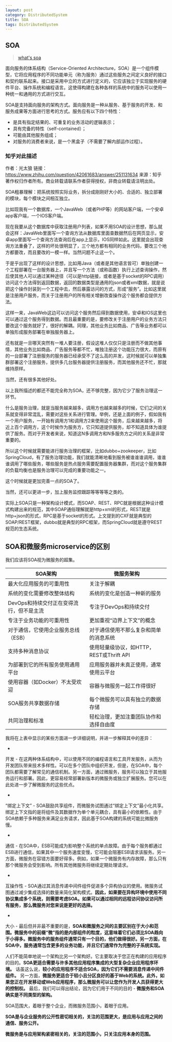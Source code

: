 ```yaml
---
layout: post
category: DistributedSystem
title: SOA
tags: DistributedSystem
---
```


## SOA

> [what's soa](http://www.opengroup.org/soa/source-book/soa/p1.htm#soa_definition)

面向服务的体系结构（Service-Oriented Architecture，SOA）是一个组件模型，它将应用程序的不同功能单元（称为服务）通过这些服务之间定义良好的接口和契约联系起来。接口是采用中立的方式进行定义的，它应该独立于实现服务的硬件平台、操作系统和编程语言。这使得构建在各种各样的系统中的服务可以使用一种统一和通用的方式进行交互。

SOA是支持面向服务的架构方式。面向服务是一种从服务、基于服务的开发、和服务成果等方面进行思考的方式。服务应有以下四个特性：

- 是具有指定结果的、可重复的业务活动的逻辑表示；
- 具有完备的特性（self-contained）；
- 可能由其他服务组成；
- 对服务的消费者来说，是一个黑盒子（不需要了解内部运作过程）。



### 知乎对此描述

作者：光太狼
链接：https://www.zhihu.com/question/42061683/answer/251131634
来源：知乎
著作权归作者所有。商业转载请联系作者获得授权，非商业转载请注明出处。



SOA粗暴理解：把系统按照实际业务，拆分成刚刚好大小的、合适的、独立部署的模块，每个模块之间相互独立。



比如现我有一个数据库，一个JavaWeb（或者PHP等）的网站客户端，一个安卓app客户端，一个IOS客户端。

现在我要从这个数据库中获取注册用户列表，如果不用SOA的设计思想，那么就会这样：JavaWeb里面写一个查询方法从数据库里面查数据然后在网页显示，安卓app里面写一个查询方法查询后在app上显示，IOS同样如此。这里就会出现查询方法重叠了，这样的坏处很明显了，三个地方都有相同的业务代码，要改三个地方都要改，而且要改的一模一样。当然问题不止这一个。

于是乎出现了这样的设计思想，比如用Java（或者是其他语言皆可）单独创建一个工程部署在一台服务器上，并且写一个方法（或称函数）执行上述查询操作，然后使其他人可以通过某种途径（可以是http链接，或者是基于socket的RPC调用）访问这个方法得到返回数据，返回的数据类型是通用的json或者xml数据，就是说把这个操作封装到一个工程中去，然后暴露访问的方式，形成“服务”。比如这里就是注册用户服务，而关于注册用户的所有相关增删改查操作这个服务都会提供方法。

这样一来，JavaWeb这边可以访问这个服务然后得到数据使用，安卓和IOS这里也可以通过这个服务得到数据。而且最重要的是，要修改关于注册用户的业务方法只要改这个服务就好了，很好的解耦。同理，其他业务比如商品、广告等业务都可以单独形成服务部署在单独服务器上。

还有就是一旦哪天突然有一堆人要注册，假设这堆人仅仅只是注册而不做其他事情，其他业务比如商品、广告服务等都不忙，唯独注册这个功能压力很大，而原有的一台部署了注册服务的服务器已经承受不了这么高的并发，这时候就可以单独集群部署这个注册服务，提供多几台服务器提供注册服务，而其他服务还不忙，那就维持原样。

当然，还有很多其他好处。



以上我所描述的都还不能完全称为SOA，还不够完整，因为它少了服务治理这一环节。

什么是服务治理，就是当服务越来越多，调用方也越来越多的时候，它们之间的关系就变得非常混乱，需要对这些关系进行管理。举例，还是上面的例子，假如我有一个用户服务，一开始有调用方1和调用方2来使用这个服务，后来越来越多，将近上百个调用方，这个时候作为服务方，它只知道提供服务，却不知道具体为谁提供了服务。而对于开发者来说，知道这N多调用方和N多服务方之间的关系是非常重要的。

所以这个时候就需要能进行服务治理的框架，比如dubbo+zookeeper，比如SpringCloud，有了服务治理功能，我们就能清晰地看到服务被谁谁谁调用，谁谁谁调用了哪些服务，哪些服务是热点服务需要配置服务器集群，而对这个服务集群的负载均衡也是服务治理可以完成的重要功能之一。

这个时候就是更加完善一点的SOA了。

当然，还可以更进一步，加上服务监控跟踪等等等等之类的。



实际上SOA只是一种架构设计模式，而SOAP、REST、RPC就是根据这种设计模式构建出来的规范，其中SOAP通俗理解就是http+xml的形式，REST就是http+json的形式，RPC是基于socket的形式。上文提到的CXF就是典型的SOAP/REST框架，dubbo就是典型的RPC框架，而SpringCloud就是遵守REST规范的生态系统。

## SOA和微服务microservice的区别

我们应该将SOA视为微服务的超集。



| **SOA架构**                              | **微服务架构**                           |
| ---------------------------------------- | ---------------------------------------- |
| 最大化应用服务的可重用性                 | 关注于解耦                               |
| 系统的变化需要修改整体结构               | 系统的变化是创造一种新的服务             |
| DevOps和持续交付正在变得流行，但不是主流 | 专注于DevOps和持续交付                   |
| 专注于业务功能的可重用性                 | 更加重视“边界上下文”的概念               |
| 对于通信，它使用企业服务总线（ESB）      | 对于通信使用不那么复杂和简单的消息系统   |
| 支持多种消息协议                         | 使用轻量级协议，如HTTP，REST或Thrift API |
| 为部署到它的所有服务使用通用平台         | 应用服务器并未真正使用，通常使用云平台   |
| 使用容器（如Docker）不太受欢迎           | 容器与微服务一起工作得很好               |
| SOA服务共享数据存储                      | 每个微服务可以具有独立的数据存储         |
| 共同治理和标准                           | 轻松治理，更加注重团队协作和选择自由度   |

我将在上表中显示的某些方面进一步详细说明，并进一步解释其中的差异：

- 

  开发 - 在这两种体系结构中，可以使用不同的编程语言和工具开发服务，从而为开发团队带来技术多样性。可以在多个团队中组织开发，但是，在SOA中，每个团队都需要了解常见的通信机制。另一方面，通过微服务，服务可以独立于其他服务运行和部署。因此，更容易经常部署新版本的微服务或独立扩展服务。您可以在此处进一步了解微服务的这些优点。

- 

  “绑定上下文” -  SOA鼓励共享组件，而微服务试图通过“绑定上下文”最小化共享。绑定上下文指的是将组件及其数据作为单个单元耦合，具有最小的依赖性。由于SOA依赖于多种服务来满足业务请求，因此基于SOA构建的系统可能比微服务慢。

- 

  通信 - 在SOA中，ESB可能成为影响整个系统的单点故障。由于每个服务都通过ESB进行通信，如果其中一个服务速度变慢，它可能会阻塞ESB请求该服务。另一方面，微服务在容错方面要好得多。例如，如果一个微服务有内存故障，那么只有那个微服务会受到影响。所有其他微服务将继续定期处理请求。

- 

  互操作性 -  SOA通过其消息传递中间件组件促进多个异构协议的使用。微服务试图通过减少集成选择的数量来简化架构模式。**因此，如果要在异构环境中使用不同协议集成多个系统，则需要考虑SOA。如果可以通过相同的远程访问协议访问所有服务，那么微服务对您来说是更好的选择。**

- 

  大小 - 最后但并非最不重要的是，**SOA和微服务之间的主要区别在于大小和范围。微服务中的前缀“微”指的是内部组件的粒度，这意味着它们必须比SOA趋向于小得多。微服务中的服务组件通常只有一个目的，他们做得很好。另一方面，在SOA中，服务通常包含更多的业务功能，并且它们通常作为完整的子系统实现。**



人们不能简单地说一个架构比另一个架构好。它主要取决于您正在构建的应用程序的目的。**SOA更适合需要与许多其他应用程序集成的大型复杂企业应用程序环境。** 话虽这么说，**较小的应用程序不适合SOA，因为它们不需要消息传递中间件组件。** 另一方面，**微服务更适合于较小且分区良好的基于Web的系统。此外，如果您正在开发移动或Web应用程序，那么微服务可以让您作为开发人员获得更大的控制权。** 最后，我们可以得出结论，因为它们用于不同的目的 - **微服务和SOA确实是不同类型的架构。**





SOA范围大，着眼于整个企业，而微服务范围小，着眼于应用。

**SOA是与企业服务的公开性密切相关的，关注的范围更大，是应用与应用之间的通信、服务公开。**

**微服务是与应用架构紧密相关的，关注的范围小，只关注应用本身的范围。**
